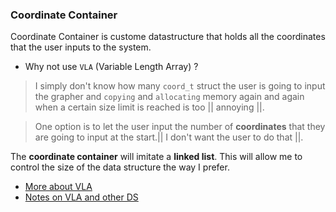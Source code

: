 ### Coordinate Container

Coordinate Container is custome datastructure that holds all the 
coordinates that the user inputs to the system. 

- Why not use `VLA` (Variable Length Array) ?

> I simply don't know how many `coord_t` struct the user is going to input
the grapher and `copying` and `allocating` memory again and again when a
certain size limit is reached is too || annoying ||.

> One option is to let the user input the number of **coordinates** that they
are going to input at the start.|| I don't want the user to do that ||.

The **coordinate container** will imitate a **linked list**. This will allow me to 
control the size of the data structure the way I prefer.

- [More about VLA](https://blog.joren.ga/vla-pitfalls)
- [Notes on VLA and other DS]()


